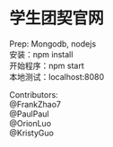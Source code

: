 # 学生团契官网

Prep: Mongodb, nodejs  
安装：npm install  
开始程序：npm start  
本地测试：localhost:8080  

Contributors:  
@FrankZhao7  
@PaulPaul  
@OrionLuo  
@KristyGuo

